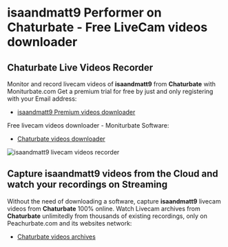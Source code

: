 # isaandmatt9 Performer on Chaturbate - Free LiveCam videos downloader

## Chaturbate Live Videos Recorder

Monitor and record livecam videos of **isaandmatt9** from **Chaturbate** with Moniturbate.com
Get a premium trial for free by just and only registering with your Email address:
* [isaandmatt9 Premium videos downloader](https://moniturbate.com/request-demo-licence-key.html)

Free livecam videos downloader - Moniturbate Software:
* [Chaturbate videos downloader](https://moniturbate.com/moniturbate-download-software.html)

![isaandmatt9 livecam videos recorder](https://peachurnet.com/templates/moniturbate-software.png)


## Capture isaandmatt9 videos from the Cloud and watch your recordings on Streaming

Without the need of downloading a software, capture **isaandmatt9** livecam videos from **Chaturbate** 100% online.
Watch Livecam archives from **Chaturbate** unlimitedly from thousands of existing recordings, only on Peachurbate.com and its websites network:
* [Chaturbate videos archives](https://peachurnet.com/)